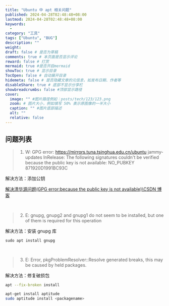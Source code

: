```yaml
---
title: "Ubuntu 中 apt 相关问题"
published: 2024-04-28T02:48:48+08:00
lastmod: 2024-04-28T02:48:48+08:00
keywords:
  -
category: "工具"
tags: ["Ubuntu", "BUG"]
description: ""
weight:
draft: false # 是否为草稿
comments: true # 本页面是否显示评论
reward: false # 打赏
mermaid: true #是否开启mermaid
showToc: true # 显示目录
TocOpen: false # 自动展开目录
hidemeta: false # 是否隐藏文章的元信息，如发布日期、作者等
disableShare: true # 底部不显示分享栏
showbreadcrumbs: false #顶部显示路径
cover:
  image: "" #图片路径例如：posts/tech/123/123.png
  zoom: # 图片大小，例如填写 50% 表示原图像的一半大小
  caption: "" #图片底部描述
  alt: ""
  relative: false
---
```


## 问题列表

> 1. W: GPG error: https://mirrors.tuna.tsinghua.edu.cn/ubuntu jammy-updates InRelease: The following signatures couldn't be verified because the public key is not available: NO_PUBKEY 871920D1991BC93C

解决方法：添加公钥

[解决清华源问题(GPG error:because the public key is not available)\CSDN 博客](https://blog.csdn.net/qq_41204553/article/details/123773944)

<br>

> 2. E: gnupg, gnupg2 and gnupg1 do not seem to be installed, but one of them is required for this operation

解决方法：安装 gnupg 库

```shell
sudo apt install gnupg
```

<br>

> 3. E: Error, pkgProblemResolver::Resolve generated breaks, this may be caused by held packages.

解决方法：修复破损包

```bash
apt --fix-broken install
```

```bash
apt-get install aptitude
sudo aptitude install <packagename>
```
